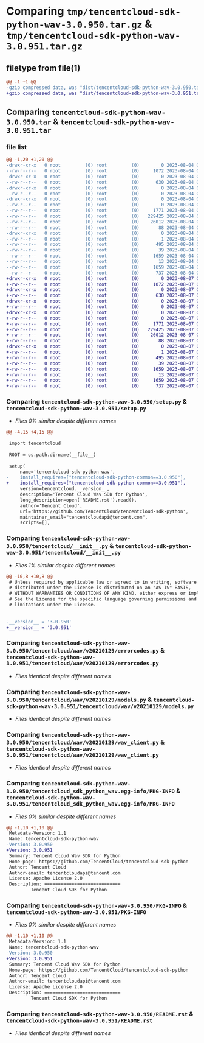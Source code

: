 # Comparing `tmp/tencentcloud-sdk-python-wav-3.0.950.tar.gz` & `tmp/tencentcloud-sdk-python-wav-3.0.951.tar.gz`

## filetype from file(1)

```diff
@@ -1 +1 @@
-gzip compressed data, was "dist/tencentcloud-sdk-python-wav-3.0.950.tar", last modified: Fri Aug  4 00:38:38 2023, max compression
+gzip compressed data, was "dist/tencentcloud-sdk-python-wav-3.0.951.tar", last modified: Mon Aug  7 00:38:41 2023, max compression
```

## Comparing `tencentcloud-sdk-python-wav-3.0.950.tar` & `tencentcloud-sdk-python-wav-3.0.951.tar`

### file list

```diff
@@ -1,20 +1,20 @@
-drwxr-xr-x   0 root         (0) root         (0)        0 2023-08-04 00:38:38.000000 tencentcloud-sdk-python-wav-3.0.950/
--rw-r--r--   0 root         (0) root         (0)     1072 2023-08-04 00:38:38.000000 tencentcloud-sdk-python-wav-3.0.950/setup.py
-drwxr-xr-x   0 root         (0) root         (0)        0 2023-08-04 00:38:38.000000 tencentcloud-sdk-python-wav-3.0.950/tencentcloud/
--rw-r--r--   0 root         (0) root         (0)      630 2023-08-04 00:38:38.000000 tencentcloud-sdk-python-wav-3.0.950/tencentcloud/__init__.py
-drwxr-xr-x   0 root         (0) root         (0)        0 2023-08-04 00:38:38.000000 tencentcloud-sdk-python-wav-3.0.950/tencentcloud/wav/
--rw-r--r--   0 root         (0) root         (0)        0 2023-08-04 00:38:38.000000 tencentcloud-sdk-python-wav-3.0.950/tencentcloud/wav/__init__.py
-drwxr-xr-x   0 root         (0) root         (0)        0 2023-08-04 00:38:38.000000 tencentcloud-sdk-python-wav-3.0.950/tencentcloud/wav/v20210129/
--rw-r--r--   0 root         (0) root         (0)        0 2023-08-04 00:38:38.000000 tencentcloud-sdk-python-wav-3.0.950/tencentcloud/wav/v20210129/__init__.py
--rw-r--r--   0 root         (0) root         (0)     1771 2023-08-04 00:38:38.000000 tencentcloud-sdk-python-wav-3.0.950/tencentcloud/wav/v20210129/errorcodes.py
--rw-r--r--   0 root         (0) root         (0)   229425 2023-08-04 00:38:38.000000 tencentcloud-sdk-python-wav-3.0.950/tencentcloud/wav/v20210129/models.py
--rw-r--r--   0 root         (0) root         (0)    26012 2023-08-04 00:38:38.000000 tencentcloud-sdk-python-wav-3.0.950/tencentcloud/wav/v20210129/wav_client.py
--rw-r--r--   0 root         (0) root         (0)       88 2023-08-04 00:38:38.000000 tencentcloud-sdk-python-wav-3.0.950/setup.cfg
-drwxr-xr-x   0 root         (0) root         (0)        0 2023-08-04 00:38:38.000000 tencentcloud-sdk-python-wav-3.0.950/tencentcloud_sdk_python_wav.egg-info/
--rw-r--r--   0 root         (0) root         (0)        1 2023-08-04 00:38:38.000000 tencentcloud-sdk-python-wav-3.0.950/tencentcloud_sdk_python_wav.egg-info/dependency_links.txt
--rw-r--r--   0 root         (0) root         (0)      495 2023-08-04 00:38:38.000000 tencentcloud-sdk-python-wav-3.0.950/tencentcloud_sdk_python_wav.egg-info/SOURCES.txt
--rw-r--r--   0 root         (0) root         (0)       39 2023-08-04 00:38:38.000000 tencentcloud-sdk-python-wav-3.0.950/tencentcloud_sdk_python_wav.egg-info/requires.txt
--rw-r--r--   0 root         (0) root         (0)     1659 2023-08-04 00:38:38.000000 tencentcloud-sdk-python-wav-3.0.950/tencentcloud_sdk_python_wav.egg-info/PKG-INFO
--rw-r--r--   0 root         (0) root         (0)       13 2023-08-04 00:38:38.000000 tencentcloud-sdk-python-wav-3.0.950/tencentcloud_sdk_python_wav.egg-info/top_level.txt
--rw-r--r--   0 root         (0) root         (0)     1659 2023-08-04 00:38:38.000000 tencentcloud-sdk-python-wav-3.0.950/PKG-INFO
--rw-r--r--   0 root         (0) root         (0)      737 2023-08-04 00:38:38.000000 tencentcloud-sdk-python-wav-3.0.950/README.rst
+drwxr-xr-x   0 root         (0) root         (0)        0 2023-08-07 00:38:41.000000 tencentcloud-sdk-python-wav-3.0.951/
+-rw-r--r--   0 root         (0) root         (0)     1072 2023-08-07 00:38:40.000000 tencentcloud-sdk-python-wav-3.0.951/setup.py
+drwxr-xr-x   0 root         (0) root         (0)        0 2023-08-07 00:38:41.000000 tencentcloud-sdk-python-wav-3.0.951/tencentcloud/
+-rw-r--r--   0 root         (0) root         (0)      630 2023-08-07 00:38:40.000000 tencentcloud-sdk-python-wav-3.0.951/tencentcloud/__init__.py
+drwxr-xr-x   0 root         (0) root         (0)        0 2023-08-07 00:38:41.000000 tencentcloud-sdk-python-wav-3.0.951/tencentcloud/wav/
+-rw-r--r--   0 root         (0) root         (0)        0 2023-08-07 00:38:40.000000 tencentcloud-sdk-python-wav-3.0.951/tencentcloud/wav/__init__.py
+drwxr-xr-x   0 root         (0) root         (0)        0 2023-08-07 00:38:41.000000 tencentcloud-sdk-python-wav-3.0.951/tencentcloud/wav/v20210129/
+-rw-r--r--   0 root         (0) root         (0)        0 2023-08-07 00:38:40.000000 tencentcloud-sdk-python-wav-3.0.951/tencentcloud/wav/v20210129/__init__.py
+-rw-r--r--   0 root         (0) root         (0)     1771 2023-08-07 00:38:40.000000 tencentcloud-sdk-python-wav-3.0.951/tencentcloud/wav/v20210129/errorcodes.py
+-rw-r--r--   0 root         (0) root         (0)   229425 2023-08-07 00:38:40.000000 tencentcloud-sdk-python-wav-3.0.951/tencentcloud/wav/v20210129/models.py
+-rw-r--r--   0 root         (0) root         (0)    26012 2023-08-07 00:38:40.000000 tencentcloud-sdk-python-wav-3.0.951/tencentcloud/wav/v20210129/wav_client.py
+-rw-r--r--   0 root         (0) root         (0)       88 2023-08-07 00:38:41.000000 tencentcloud-sdk-python-wav-3.0.951/setup.cfg
+drwxr-xr-x   0 root         (0) root         (0)        0 2023-08-07 00:38:41.000000 tencentcloud-sdk-python-wav-3.0.951/tencentcloud_sdk_python_wav.egg-info/
+-rw-r--r--   0 root         (0) root         (0)        1 2023-08-07 00:38:41.000000 tencentcloud-sdk-python-wav-3.0.951/tencentcloud_sdk_python_wav.egg-info/dependency_links.txt
+-rw-r--r--   0 root         (0) root         (0)      495 2023-08-07 00:38:41.000000 tencentcloud-sdk-python-wav-3.0.951/tencentcloud_sdk_python_wav.egg-info/SOURCES.txt
+-rw-r--r--   0 root         (0) root         (0)       39 2023-08-07 00:38:41.000000 tencentcloud-sdk-python-wav-3.0.951/tencentcloud_sdk_python_wav.egg-info/requires.txt
+-rw-r--r--   0 root         (0) root         (0)     1659 2023-08-07 00:38:41.000000 tencentcloud-sdk-python-wav-3.0.951/tencentcloud_sdk_python_wav.egg-info/PKG-INFO
+-rw-r--r--   0 root         (0) root         (0)       13 2023-08-07 00:38:41.000000 tencentcloud-sdk-python-wav-3.0.951/tencentcloud_sdk_python_wav.egg-info/top_level.txt
+-rw-r--r--   0 root         (0) root         (0)     1659 2023-08-07 00:38:41.000000 tencentcloud-sdk-python-wav-3.0.951/PKG-INFO
+-rw-r--r--   0 root         (0) root         (0)      737 2023-08-07 00:38:40.000000 tencentcloud-sdk-python-wav-3.0.951/README.rst
```

### Comparing `tencentcloud-sdk-python-wav-3.0.950/setup.py` & `tencentcloud-sdk-python-wav-3.0.951/setup.py`

 * *Files 0% similar despite different names*

```diff
@@ -4,15 +4,15 @@
 
 import tencentcloud
 
 ROOT = os.path.dirname(__file__)
 
 setup(
     name='tencentcloud-sdk-python-wav',
-    install_requires=["tencentcloud-sdk-python-common==3.0.950"],
+    install_requires=["tencentcloud-sdk-python-common==3.0.951"],
     version=tencentcloud.__version__,
     description='Tencent Cloud Wav SDK for Python',
     long_description=open('README.rst').read(),
     author='Tencent Cloud',
     url='https://github.com/TencentCloud/tencentcloud-sdk-python',
     maintainer_email="tencentcloudapi@tencent.com",
     scripts=[],
```

### Comparing `tencentcloud-sdk-python-wav-3.0.950/tencentcloud/__init__.py` & `tencentcloud-sdk-python-wav-3.0.951/tencentcloud/__init__.py`

 * *Files 1% similar despite different names*

```diff
@@ -10,8 +10,8 @@
 # Unless required by applicable law or agreed to in writing, software
 # distributed under the License is distributed on an "AS IS" BASIS,
 # WITHOUT WARRANTIES OR CONDITIONS OF ANY KIND, either express or implied.
 # See the License for the specific language governing permissions and
 # limitations under the License.
 
 
-__version__ = '3.0.950'
+__version__ = '3.0.951'
```

### Comparing `tencentcloud-sdk-python-wav-3.0.950/tencentcloud/wav/v20210129/errorcodes.py` & `tencentcloud-sdk-python-wav-3.0.951/tencentcloud/wav/v20210129/errorcodes.py`

 * *Files identical despite different names*

### Comparing `tencentcloud-sdk-python-wav-3.0.950/tencentcloud/wav/v20210129/models.py` & `tencentcloud-sdk-python-wav-3.0.951/tencentcloud/wav/v20210129/models.py`

 * *Files identical despite different names*

### Comparing `tencentcloud-sdk-python-wav-3.0.950/tencentcloud/wav/v20210129/wav_client.py` & `tencentcloud-sdk-python-wav-3.0.951/tencentcloud/wav/v20210129/wav_client.py`

 * *Files identical despite different names*

### Comparing `tencentcloud-sdk-python-wav-3.0.950/tencentcloud_sdk_python_wav.egg-info/PKG-INFO` & `tencentcloud-sdk-python-wav-3.0.951/tencentcloud_sdk_python_wav.egg-info/PKG-INFO`

 * *Files 0% similar despite different names*

```diff
@@ -1,10 +1,10 @@
 Metadata-Version: 1.1
 Name: tencentcloud-sdk-python-wav
-Version: 3.0.950
+Version: 3.0.951
 Summary: Tencent Cloud Wav SDK for Python
 Home-page: https://github.com/TencentCloud/tencentcloud-sdk-python
 Author: Tencent Cloud
 Author-email: tencentcloudapi@tencent.com
 License: Apache License 2.0
 Description: ============================
         Tencent Cloud SDK for Python
```

### Comparing `tencentcloud-sdk-python-wav-3.0.950/PKG-INFO` & `tencentcloud-sdk-python-wav-3.0.951/PKG-INFO`

 * *Files 0% similar despite different names*

```diff
@@ -1,10 +1,10 @@
 Metadata-Version: 1.1
 Name: tencentcloud-sdk-python-wav
-Version: 3.0.950
+Version: 3.0.951
 Summary: Tencent Cloud Wav SDK for Python
 Home-page: https://github.com/TencentCloud/tencentcloud-sdk-python
 Author: Tencent Cloud
 Author-email: tencentcloudapi@tencent.com
 License: Apache License 2.0
 Description: ============================
         Tencent Cloud SDK for Python
```

### Comparing `tencentcloud-sdk-python-wav-3.0.950/README.rst` & `tencentcloud-sdk-python-wav-3.0.951/README.rst`

 * *Files identical despite different names*

